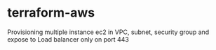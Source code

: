 # terraform-aws
Provisioning multiple instance ec2 in VPC, subnet, security group and expose to Load balancer only on port 443
